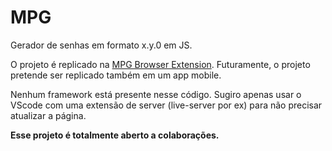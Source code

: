 # MPG

Gerador de senhas em formato x.y.0 em JS.

O projeto é replicado na [MPG Browser Extension](https://github.com/ricardogouveia3/mpg-webext). Futuramente, o projeto pretende ser replicado também em um app mobile.

Nenhum framework está presente nesse código. Sugiro apenas usar o VScode com uma extensão de server (live-server por ex) para não precisar atualizar a página.

**Esse projeto é totalmente aberto a colaborações.**
